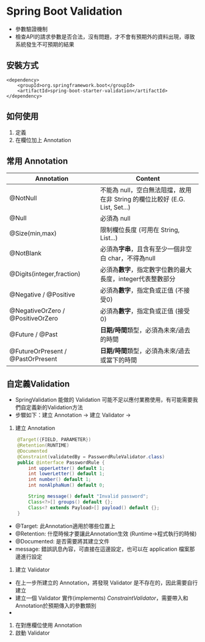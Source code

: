 # Spring Boot Validation
* 參數驗證機制
* 檢查API的請求參數是否合法，沒有問題，才不會有預期外的資料出現，導致系統發生不可預期的結果

## 安裝方式
```
<dependency>
    <groupId>org.springframework.boot</groupId>
    <artifactId>spring-boot-starter-validation</artifactId>
</dependency>
```

## 如何使用
1. 定義
2. 在欄位加上 Annotation

## 常用 Annotation
| Annotation     | Content  |
|---             |---       |
|@NotNull        | 不能為 null，空白無法阻擋，故用在非 String 的欄位比較好 (E.G. List, Set...)|
|@Null           | 必須為 null |
|@Size(min,max)  | 限制欄位長度 (可用在 String, List...)   |
|@NotBlank       | 必須為**字串**，且含有至少一個非空白 char，不得為null          |
|@Digits(integer,fraction) | 必須為**數字**，指定數字位數的最大長度，integer代表整數部分   | 
|@Negative / @Positive | 必須為**數字**，指定負或正值 (不接受0)      | 
|@NegativeOrZero / @PositiveOrZero | 必須為**數字**，指定負或正值 (接受0)   |
|@Future / @Past  | **日期/時間**類型，必須為未來/過去的時間        |
|@FutureOrPresent / @PastOrPresent | **日期/時間**類型，必須為未來/過去 或當下的時間       |

## 自定義Validation
* SpringValidation 能做的 Validation 可能不足以應付業務使用，有可能需要我們自定義新的Validation方法
* 步驟如下：建立 Annotation -> 建立 Validator -> 
1. 建立 Annotation
```java
    @Target({FIELD, PARAMETER})
    @Retention(RUNTIME)
    @Documented
    @Constraint(validatedBy = PasswordRuleValidator.class)
    public @interface PasswordRule {
        int upperLetter() default 1;
        int lowerLetter() default 1;
        int number() default 1;
        int nonAlphaNum() default 0;

        String message() default "Invalid password";
        Class<?>[] groups() default {};
        Class<? extends Payload>[] payload() default {};
    }
```
* @Target: 此Annotation適用於哪些位置上
* @Retention: 什麼時候才要讓此Annotation生效 (Runtime->程式執行的時候)
* @Documented: 是否需要將其建立文件
* message: 錯誤訊息內容，可直接在這邊設定，也可以在 application 檔案那邊進行設定  
1. 建立 Validator
* 在上一步所建立的 Annotation，將發現 Validator 是不存在的，因此需要自行建立
* 建立一個 Validator 實作(implements) *ConstraintValidator*，需要帶入和 Annotation於預期傳入的參數類別
* 
1. 在對應欄位使用 Annotation
2. 啟動 Validator